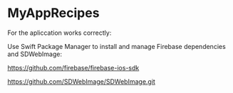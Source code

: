 # MyAppRecipes

For the apliccation works correctly:

Use Swift Package Manager to install and manage Firebase dependencies and SDWebImage:

https://github.com/firebase/firebase-ios-sdk

https://github.com/SDWebImage/SDWebImage.git

